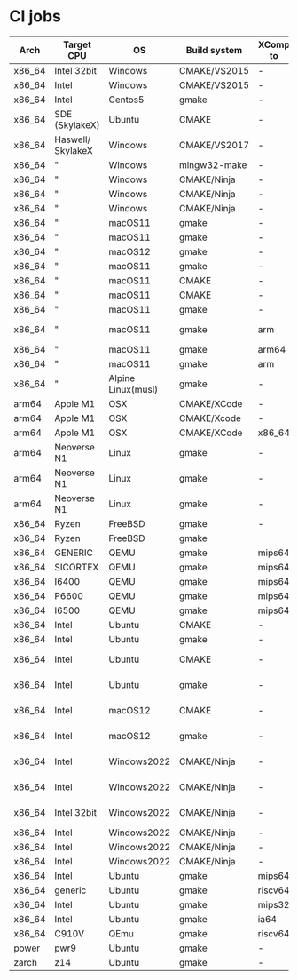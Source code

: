# CI jobs

| Arch|Target CPU|OS|Build system|XComp to|C Compiler|Fortran Compiler|threading|DYN_ARCH|INT64|Libraries| CI Provider| CPU  count|
| ------------|---|---|-----------|-------------|----------|----------------|------|------------|----------|-----------|----------|-------|
| x86_64      |Intel 32bit|Windows|CMAKE/VS2015| -|mingw6.3| - | pthreads | - | - | static | Appveyor|   |
| x86_64      |Intel      |Windows|CMAKE/VS2015| -|mingw5.3| - | pthreads | - | - | static | Appveyor|  |
| x86_64      |Intel      |Centos5|gmake       | -|gcc 4.8 |gfortran| pthreads | + | - | both | Azure |   |
| x86_64      |SDE (SkylakeX)|Ubuntu| CMAKE| - | gcc | gfortran | pthreads | - | - | both | Azure |   |
| x86_64      |Haswell/ SkylakeX|Windows|CMAKE/VS2017| - | VS2017| - |  | - | - | static | Azure |   |
| x86_64      | " | Windows|mingw32-make| - |gcc | gfortran |  | list | - | both | Azure |  |
| x86_64      | " |Windows|CMAKE/Ninja| - |LLVM | - |  | - | - | static | Azure |   |
| x86_64      | " |Windows|CMAKE/Ninja| - |LLVM | flang | | - | - | static | Azure |   |
| x86_64      | " |Windows|CMAKE/Ninja| - |VS2022| flang* |  | - | - | static | Azure |   |
| x86_64      | " |macOS11|gmake | - | gcc-10|gfortran| OpenMP | + | - | both | Azure |  |
| x86_64      | " |macOS11|gmake | - | gcc-10|gfortran| none | - | - | both | Azure |  |
| x86_64      | " |macOS12|gmake | - | gcc-12|gfortran|pthreads| - | - | both | Azure |  |
| x86_64      | " |macOS11|gmake | - | llvm  | - | OpenMP | + | - | both | Azure |  |
| x86_64      | " |macOS11|CMAKE | - | llvm  | - | OpenMP | no_avx512 | - | static | Azure |  |
| x86_64      | " |macOS11|CMAKE | - | gcc-10| gfortran| pthreads | list | - | shared | Azure |  |
| x86_64      | " |macOS11|gmake | - | llvm | ifort | pthreads | - | - | both | Azure |  |
| x86_64      | " |macOS11|gmake |arm| AndroidNDK-llvm | - | | - | - | both | Azure |  |
| x86_64      | " |macOS11|gmake |arm64| XCode 12.4 | - | | + | - | both | Azure |  |
| x86_64      | " |macOS11|gmake |arm | XCode 12.4 | - | | + | - | both | Azure |  |
| x86_64      | " |Alpine Linux(musl)|gmake| - | gcc | gfortran | pthreads | + | - | both | Azure |  |
| arm64       |Apple M1   |OSX    |CMAKE/XCode| - | LLVM   | - | OpenMP | - | - | static | Cirrus |   |
| arm64       |Apple M1   |OSX    |CMAKE/Xcode| - | LLVM   | - | OpenMP | - | + | static | Cirrus |  |  
| arm64       |Apple M1   |OSX    |CMAKE/XCode|x86_64| LLVM| - | - | + | - | static | Cirrus |   |
| arm64       |Neoverse N1|Linux  |gmake      | -    |gcc10.2| -| pthreads| - | - | both   | Cirrus |   |
| arm64       |Neoverse N1|Linux  |gmake      | -    |gcc10.2| -| pthreads| - | + | both   | Cirrus |  |
| arm64       |Neoverse N1|Linux  |gmake      |-     |gcc10.2| -| OpenMP | - | - | both   |Cirrus | 8 |
| x86_64      | Ryzen|   FreeBSD  |gmake      | - | gcc12.2|gfortran| pthreads| - | - | both | Cirrus | |
| x86_64      | Ryzen|   FreeBSD  |gmake      |   | gcc12.2|gfortran| pthreads| - | + | both | Cirrus | |
| x86_64       |GENERIC    |QEMU   |gmake| mips64 | gcc | gfortran | pthreads | - | - | static | Github |  |
| x86_64      |SICORTEX   |QEMU   |gmake| mips64 | gcc | gfortran | pthreads | - | - | static | Github |  |
| x86_64      |I6400      |QEMU   |gmake| mips64 | gcc | gfortran | pthreads | - | - | static | Github |  |
| x86_64      |P6600      |QEMU   |gmake| mips64 | gcc | gfortran | pthreads | - | - | static | Github |  |
| x86_64      |I6500      |QEMU   |gmake| mips64 | gcc | gfortran | pthreads | - | - | static | Github |  |
| x86_64      |Intel      |Ubuntu |CMAKE| - | gcc-11.3 | gfortran | pthreads | + | - | static | Github |  |
| x86_64      |Intel      |Ubuntu |gmake| - | gcc-11.3 | gfortran | pthreads | + | - | both   | Github |  |
| x86_64      |Intel      |Ubuntu |CMAKE| - | gcc-11.3 | flang-classic | pthreads | + | - | static | Github |  |
| x86_64      |Intel      |Ubuntu |gmake| - | gcc-11.3 | flang-classic | pthreads | + | - | both   | Github |  |
| x86_64      |Intel      |macOS12 | CMAKE| - | AppleClang 14 | gfortran | pthreads | + | - | static | Github |  |
| x86_64      |Intel      |macOS12 | gmake| - | AppleClang 14 | gfortran | pthreads | + | - | both   | Github |  |
| x86_64      |Intel      |Windows2022 | CMAKE/Ninja| - | mingw gcc 13  | gfortran |  | + | - | static | Github |  |
| x86_64      |Intel      |Windows2022 | CMAKE/Ninja| - | mingw gcc 13  | gfortran |  | + | + | static | Github |  |
| x86_64      |Intel 32bit|Windows2022 | CMAKE/Ninja| - | mingw gcc 13  | gfortran |  | + | - | static | Github | |
| x86_64      |Intel |Windows2022 | CMAKE/Ninja| - | LLVM 16 | - |  |  + | - | static | Github |  |
| x86_64      |Intel | Windows2022 |CMAKE/Ninja| - | LLVM 16 | - |  | + | + | static | Github |  | 
| x86_64      |Intel | Windows2022 |CMAKE/Ninja| - | gcc 13| - |  | + | - | static | Github |   |
| x86_64      |Intel| Ubuntu        |gmake      |mips64|gcc|gfortran|pthreads|+|-|both|Github|   |
| x86_64      |generic|Ubuntu        |gmake      |riscv64|gcc|gfortran|pthreads|-|-|both|Github|  |
| x86_64      |Intel|Ubuntu        |gmake      |mips32|gcc|gfortran|pthreads|-|-|both|Github |  |
| x86_64      |Intel|Ubuntu        |gmake      |ia64|gcc|gfortran|pthreads|-|-|both|Github|  |
| x86_64      |C910V|QEmu         |gmake      |riscv64|gcc|gfortran|pthreads|-|-|both|Github| |
|power        |pwr9| Ubuntu        |gmake      | - |gcc|gfortran|OpenMP|-|-|both|OSUOSL|  |
|zarch        |z14 | Ubuntu        |gmake      | - |gcc|gfortran|OpenMP|-|-|both|OSUOSL|  |
